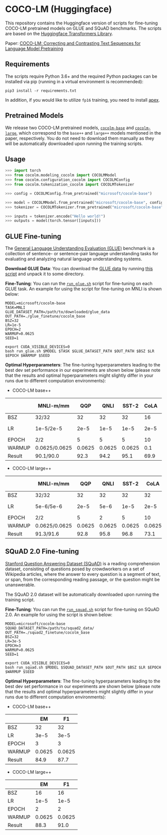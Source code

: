 # COCO-LM (Huggingface)

This repository contains the Huggingface version of scripts for fine-tuning COCO-LM pretrained models on GLUE and SQuAD benchmarks. The scripts are based on the [Huggingface Transformers Library](https://github.com/huggingface/transformers).

Paper: [COCO-LM: Correcting and Contrasting Text Sequences for Language Model Pretraining](https://arxiv.org/abs/2102.08473)

## Requirements

The scripts require Python 3.6+ and the required Python packages can be installed via pip (running in a virtual environment is recommended):
```
pip3 install -r requirements.txt
```
In addition, if you would like to utilize `fp16` training, you need to install [apex](https://github.com/NVIDIA/apex).

## Pretrained Models

We release two COCO-LM pretrained models, [`cocolm-base`](https://huggingface.co/microsoft/cocolm-base) and [`cocolm-large`](https://huggingface.co/microsoft/cocolm-large), which correspond to the `base++` and `large++` models mentioned in the paper, respectively. You do not need to download them manually as they will be automatically downloaded upon running the training scripts.

## Usage
 ```python
>>> import torch
>>> from cocolm.modeling_cocolm import COCOLMModel
>>> from cocolm.configuration_cocolm import COCOLMConfig
>>> from cocolm.tokenization_cocolm import COCOLMTokenizer

>>> config = COCOLMConfig.from_pretrained("microsoft/cocolm-base")

>>> model = COCOLMModel.from_pretrained("microsoft/cocolm-base", config=config)
>>> tokenizer = COCOLMTokenizer.from_pretrained("microsoft/cocolm-base")

>>> inputs = tokenizer.encode("Hello world!")
>>> outputs = model(torch.tensor([inputs]))

 ```

## GLUE Fine-tuning

The [General Language Understanding Evaluation (GLUE)](https://gluebenchmark.com/) benchmark is a collection of sentence- or sentence-pair language understanding tasks for evaluating and analyzing natural language understanding systems. 

**Download GLUE Data**: You can download the [GLUE data](https://gluebenchmark.com/tasks) by running [this script](https://gist.github.com/W4ngatang/60c2bdb54d156a41194446737ce03e2e) and unpack it to some directory.

**Fine-Tuning**: You can run the [`run_glue.sh`](run_glue.sh) script for fine-tuning on each GLUE task. An example for using the script for fine-tuning on MNLI is shown below:
```
MODEL=microsoft/cocolm-base
TASK=MNLI
GLUE_DATASET_PATH=/path/to/downloaded/glue_data
OUT_PATH=./glue_finetune/cocolm_base
BSZ=32
LR=1e-5
EPOCH=2
WARMUP=0.0625
SEED=1

export CUDA_VISIBLE_DEVICES=0
bash run_glue.sh $MODEL $TASK $GLUE_DATASET_PATH $OUT_PATH $BSZ $LR $EPOCH $WARMUP $SEED
```

**Optimal Hyperparameters**: The fine-tuning hyperparameters leading to the best dev set performance in our experiments are shown below (please note that the results and optimal hyperparameters might slightly differ in your runs due to different computation environments):

* COCO-LM base++

|  | MNLI-m/mm | QQP | QNLI | SST-2 | CoLA | RTE | MRPC | STS-B |
| ------ | ------ | ------ | ------ | ------ | ------ | ------ | ------ | ------ |
| BSZ | 32/32 | 32 | 32 | 32 | 16 | 16 | 16 | 16 |
| LR | 1e-5/2e-5 | 2e-5 | 1e-5 | 1e-5 | 2e-5 | 3e-5 | 2e-5 | 4e-5 |
| EPOCH | 2/2 | 5 | 5 | 5 | 10 | 10 | 10 | 10 |
| WARMUP | 0.0625/0.0625 | 0.0625 | 0.0625 | 0.0625 | 0.1 | 0.1 | 0.1 | 0.1 |
| Result | 90.1/90.0 | 92.3 | 94.2 | 95.1 | 69.9 | 87.4 | 90.9 | 91.8 |

* COCO-LM large++

|  | MNLI-m/mm | QQP | QNLI | SST-2 | CoLA | RTE | MRPC | STS-B |
| ------ | ------ | ------ | ------ | ------ | ------ | ------ | ------ | ------ |
| BSZ | 32/32 | 32 | 32 | 32 | 32 | 32 | 16 | 16 |
| LR | 5e-6/5e-6 | 2e-5 | 5e-6 | 1e-5 | 2e-5 | 3e-5 | 2e-5 | 2e-5 |
| EPOCH | 2/2 | 5 | 2 | 5 | 10 | 10 | 10 | 10 |
| WARMUP | 0.0625/0.0625 | 0.0625 | 0.0625 | 0.0625 | 0.0625 | 0.1 | 0.1 | 0.1 |
| Result | 91.3/91.6 | 92.8 | 95.8 | 96.8 | 73.1 | 91.3 | 91.9 | 92.8 |

## SQuAD 2.0 Fine-tuning 
[Stanford Question Answering Dataset (SQuAD)](https://rajpurkar.github.io/SQuAD-explorer/) is a reading comprehension dataset, consisting of questions posed by crowdworkers on a set of Wikipedia articles, where the answer to every question is a segment of text, or span, from the corresponding reading passage, or the question might be unanswerable. 

The SQuAD 2.0 dataset will be automatically downloaded upon running the training script.

**Fine-Tuning**: You can run the [`run_squad.sh`](run_squad.sh) script for fine-tuning on SQuAD 2.0. An example for using the script is shown below:
```
MODEL=microsoft/cocolm-base
SQUAD_DATASET_PATH=/path/to/squad2_data/
OUT_PATH=./squad2_finetune/cocolm_base
BSZ=32
LR=3e-5
EPOCH=3
WARMUP=0.0625
SEED=1

export CUDA_VISIBLE_DEVICES=0
bash run_squad.sh $MODEL $SQUAD_DATASET_PATH $OUT_PATH $BSZ $LR $EPOCH $WARMUP $SEED
```

**Optimal Hyperparameters**: The fine-tuning hyperparameters leading to the best dev set performance in our experiments are shown below (please note that the results and optimal hyperparameters might slightly differ in your runs due to different computation environments):

* COCO-LM base++

|  | EM | F1 |
| ------ | ------ | ------ |
| BSZ | 32 | 32 |
| LR | 3e-5 | 3e-5 |
| EPOCH | 3 | 3 |
| WARMUP | 0.0625 | 0.0625 |
| Result | 84.9 | 87.7 |

* COCO-LM large++

|  | EM | F1 |
| ------ | ------ | ------ |
| BSZ | 16 | 16 |
| LR | 1e-5 | 1e-5 |
| EPOCH | 2 | 2 |
| WARMUP | 0.0625 | 0.0625 |
| Result | 88.3 | 91.0 |

